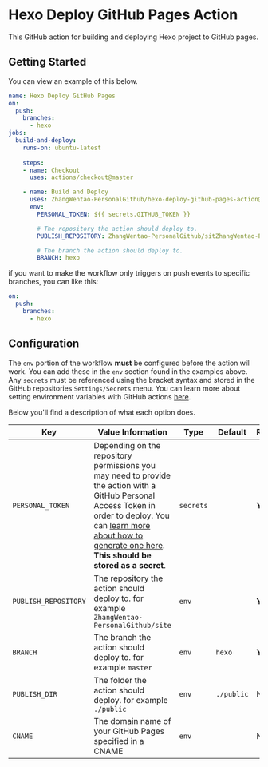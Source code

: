 # Hexo Deploy GitHub Pages Action

This GitHub action for building and deploying Hexo project to GitHub pages.

## Getting Started

You can view an example of this below.

```yml
name: Hexo Deploy GitHub Pages
on:
  push:
    branches:
      - hexo
jobs:
  build-and-deploy:
    runs-on: ubuntu-latest
    
    steps:
    - name: Checkout
      uses: actions/checkout@master

    - name: Build and Deploy
      uses: ZhangWentao-PersonalGithub/hexo-deploy-github-pages-action@master
      env:
        PERSONAL_TOKEN: ${{ secrets.GITHUB_TOKEN }}

        # The repository the action should deploy to.
        PUBLISH_REPOSITORY: ZhangWentao-PersonalGithub/sitZhangWentao-PersonalGithub.github.io

        # The branch the action should deploy to.
        BRANCH: hexo
```

if you want to make the workflow only triggers on push events to specific branches, you can like this: 

```yml
on:
  push:	
    branches:	
      - hexo
```

## Configuration

The `env` portion of the workflow **must** be configured before the action will work. You can add these in the `env` section found in the examples above. Any `secrets` must be referenced using the bracket syntax and stored in the GitHub repositories `Settings/Secrets` menu. You can learn more about setting environment variables with GitHub actions [here](https://help.github.com/en/articles/workflow-syntax-for-github-actions#jobsjob_idstepsenv).

Below you'll find a description of what each option does.

| Key                  | Value Information                                                                                                                                                                                                                                                                                                         | Type | Default | Required |
|----------------------|---------------------------------------------------------------------------------------------------------------------------------------------------------------------------------------------------------------------------------------------------------------------------------------------------------------------------| ------------- |---------| ------------- |
| `PERSONAL_TOKEN`     | Depending on the repository permissions you may need to provide the action with a GitHub Personal Access Token in order to deploy. You can [learn more about how to generate one here](https://help.github.com/en/articles/creating-a-personal-access-token-for-the-command-line). **This should be stored as a secret**. | `secrets` |         | **Yes** |
| `PUBLISH_REPOSITORY` | The repository the action should deploy to. for example `ZhangWentao-PersonalGithub/site`                                                                                                                                                                                                                                                 | `env` |         | **Yes** |
| `BRANCH`             | The branch the action should deploy to. for example `master`                                                                                                                                                                                                                                                              | `env` | `hexo` | **Yes** |
| `PUBLISH_DIR`        | The folder the action should deploy. for example `./public`                                                                                                                                                                                                                                                               | `env` | `./public` | No |
| `CNAME`              | The domain name of your GitHub Pages specified in a CNAME                                                                                                                                                                                                                                                                      | `env` |         | No |

